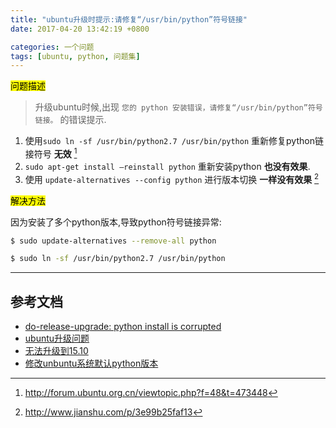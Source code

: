 ```yaml
---
title: "ubuntu升级时提示:请修复“/usr/bin/python”符号链接"
date: 2017-04-20 13:42:19 +0800

categories: 一个问题
tags: [ubuntu, python, 问题集]
---
```


<mark>问题描述</mark>

>升级ubuntu时候,出现 `您的 python 安装错误，请修复“/usr/bin/python”符号链接。` 的错误提示.

1. 使用`sudo ln -sf /usr/bin/python2.7 /usr/bin/python` 重新修复python链接符号 **无效** [^1]
1. `sudo apt-get install –reinstall python` 重新安装python **也没有效果**.
1. 使用 `update-alternatives --config python` 进行版本切换 **一样没有效果** [^2]

<mark>解决方法</mark>

因为安装了多个python版本,导致python符号链接异常:

```bash
$ sudo update-alternatives --remove-all python

$ sudo ln -sf /usr/bin/python2.7 /usr/bin/python
```

---
## 参考文档
- [do-release-upgrade: python install is corrupted](https://askubuntu.com/questions/448926/do-release-upgrade-python-install-is-corrupted)
- [ubuntu升级问题](http://www.ss86.net/os/ubuntu/17881241448357950764.html)
- [无法升级到15.10](http://forum.ubuntu.org.cn/viewtopic.php?f=48&t=473448)
- [修改unbuntu系统默认python版本](http://www.jianshu.com/p/3e99b25faf13)



[^1]: http://forum.ubuntu.org.cn/viewtopic.php?f=48&t=473448
[^2]: http://www.jianshu.com/p/3e99b25faf13

